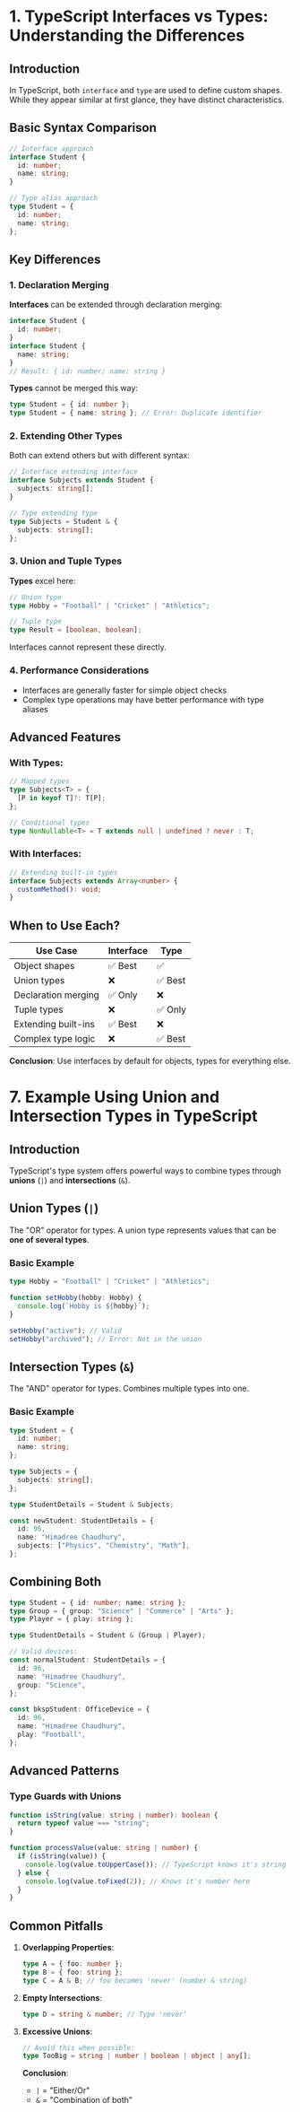 # 1. TypeScript Interfaces vs Types: Understanding the Differences

## Introduction

In TypeScript, both `interface` and `type` are used to define custom shapes. While they appear similar at first glance, they have distinct characteristics.

## Basic Syntax Comparison

```ts
// Interface approach
interface Student {
  id: number;
  name: string;
}

// Type alias approach
type Student = {
  id: number;
  name: string;
};
```

## Key Differences

### 1. Declaration Merging

**Interfaces** can be extended through declaration merging:

```ts
interface Student {
  id: number;
}
interface Student {
  name: string;
}
// Result: { id: number; name: string }
```

**Types** cannot be merged this way:

```ts
type Student = { id: number };
type Student = { name: string }; // Error: Duplicate identifier
```

### 2. Extending Other Types

Both can extend others but with different syntax:

```ts
// Interface extending interface
interface Subjects extends Student {
  subjects: string[];
}

// Type extending type
type Subjects = Student & {
  subjects: string[];
};
```

### 3. Union and Tuple Types

**Types** excel here:

```ts
// Union type
type Hobby = "Football" | "Cricket" | "Athletics";

// Tuple type
type Result = [boolean, boolean];
```

Interfaces cannot represent these directly.

### 4. Performance Considerations

- Interfaces are generally faster for simple object checks
- Complex type operations may have better performance with type aliases

## Advanced Features

### With Types:

```ts
// Mapped types
type Subjects<T> = {
  [P in keyof T]?: T[P];
};

// Conditional types
type NonNullable<T> = T extends null | undefined ? never : T;
```

### With Interfaces:

```ts
// Extending built-in types
interface Subjects extends Array<number> {
  customMethod(): void;
}
```

## When to Use Each?

| Use Case            | Interface | Type    |
| ------------------- | --------- | ------- |
| Object shapes       | ✅ Best   | ✅      |
| Union types         | ❌        | ✅ Best |
| Declaration merging | ✅ Only   | ❌      |
| Tuple types         | ❌        | ✅ Only |
| Extending built-ins | ✅ Best   | ❌      |
| Complex type logic  | ❌        | ✅ Best |

**Conclusion**: Use interfaces by default for objects, types for everything else.

# 7. Example Using Union and Intersection Types in TypeScript

## Introduction

TypeScript's type system offers powerful ways to combine types through **unions** (`|`) and **intersections** (`&`).

## Union Types (`|`)

The "OR" operator for types. A union type represents values that can be **one of several types**.

### Basic Example

```ts
type Hobby = "Football" | "Cricket" | "Athletics";

function setHobby(hobby: Hobby) {
  console.log(`Hobby is ${hobby}`);
}

setHobby("active"); // Valid
setHobby("archived"); // Error: Not in the union
```

## Intersection Types (`&`)

The "AND" operator for types. Combines multiple types into one.

### Basic Example

```ts
type Student = {
  id: number;
  name: string;
};

type Subjects = {
  subjects: string[];
};

type StudentDetails = Student & Subjects;

const newStudent: StudentDetails = {
  id: 96,
  name: "Himadree Chaudhury",
  subjects: ["Physics", "Chemistry", "Math"],
};
```

## Combining Both

```ts
type Student = { id: number; name: string };
type Group = { group: "Science" | "Commerce" | "Arts" };
type Player = { play: string };

type StudentDetails = Student & (Group | Player);

// Valid devices:
const normalStudent: StudentDetails = {
  id: 96,
  name: "Himadree Chaudhury",
  group: "Science",
};

const bkspStudent: OfficeDevice = {
  id: 96,
  name: "Himadree Chaudhury",
  play: "Football",
};
```

## Advanced Patterns

### Type Guards with Unions

```ts
function isString(value: string | number): boolean {
  return typeof value === "string";
}

function processValue(value: string | number) {
  if (isString(value)) {
    console.log(value.toUpperCase()); // TypeScript knows it's string
  } else {
    console.log(value.toFixed(2)); // Knows it's number here
  }
}
```

## Common Pitfalls

1. **Overlapping Properties**:

   ```ts
   type A = { foo: number };
   type B = { foo: string };
   type C = A & B; // foo becomes 'never' (number & string)
   ```

2. **Empty Intersections**:

   ```ts
   type D = string & number; // Type 'never'
   ```

3. **Excessive Unions**:

   ```ts
   // Avoid this when possible:
   type TooBig = string | number | boolean | object | any[];
   ```

   **Conclusion**:

   - `|` = "Either/Or"
   - `&` = "Combination of both"
